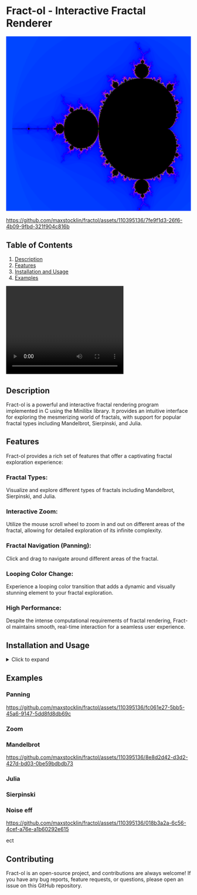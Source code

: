 # Fract-ol - Interactive Fractal Renderer


![Example Mandelbrot](./demo/mandelbrot.png)

https://github.com/maxstocklin/fractol/assets/110395136/7fe9f1d3-26f6-4b09-9fbd-321f904c816b


## Table of Contents
1. [Description](#description)
1. [Features](#features)
3. [Installation and Usage](#installation-and-usage)
5. [Examples](#examples)

<video width="320" height="240" controls>
  <source src="demo/mandelbrotloop.mp4" type="video/mp4">
Your browser does not support the video tag.
</video>

## Description

Fract-ol is a powerful and interactive fractal rendering program implemented in C using the Minilibx library. It provides an intuitive interface for exploring the mesmerizing world of fractals, with support for popular fractal types including Mandelbrot, Sierpinski, and Julia.

## Features

Fract-ol provides a rich set of features that offer a captivating fractal exploration experience:

### Fractal Types: 
Visualize and explore different types of fractals including Mandelbrot, Sierpinski, and Julia.

### Interactive Zoom: 
Utilize the mouse scroll wheel to zoom in and out on different areas of the fractal, allowing for detailed exploration of its infinite complexity.

### Fractal Navigation (Panning): 
Click and drag to navigate around different areas of the fractal.

### Looping Color Change: 
Experience a looping color transition that adds a dynamic and visually stunning element to your fractal exploration.

### High Performance: 
Despite the intense computational requirements of fractal rendering, Fract-ol maintains smooth, real-time interaction for a seamless user experience.


## Installation and Usage
<details>
<summary>Click to expand</summary>

1. Clone the repository:
    ```bash
    git clone git@github.com:maxstocklin/fractol.git fractol
    ```

2. Navigate to the cloned repository:
    ```bash
    cd fractol
    ```

3. Compile the program using the provided Makefile:
    ```bash
    make
    ```
4. Run the Program with the name of the fractal you want as argument (Mandelbrot, Julia, or Sierpinski):
    ```bash
    ./fract-ol Mandelbrot
    ```
</details>

## Examples

### Panning


https://github.com/maxstocklin/fractol/assets/110395136/fc061e27-5bb5-45a6-9147-5dd8fd8db69c



### Zoom


### Mandelbrot

https://github.com/maxstocklin/fractol/assets/110395136/8e8d2d42-d3d2-427d-bd03-0be59bdbdb73

### Julia

### Sierpinski


### Noise eff

https://github.com/maxstocklin/fractol/assets/110395136/018b3a2a-6c56-4cef-a76e-a1b60292e615

ect

## Contributing

Fract-ol is an open-source project, and contributions are always welcome! If you have any bug reports, feature requests, or questions, please open an issue on this GitHub repository.

